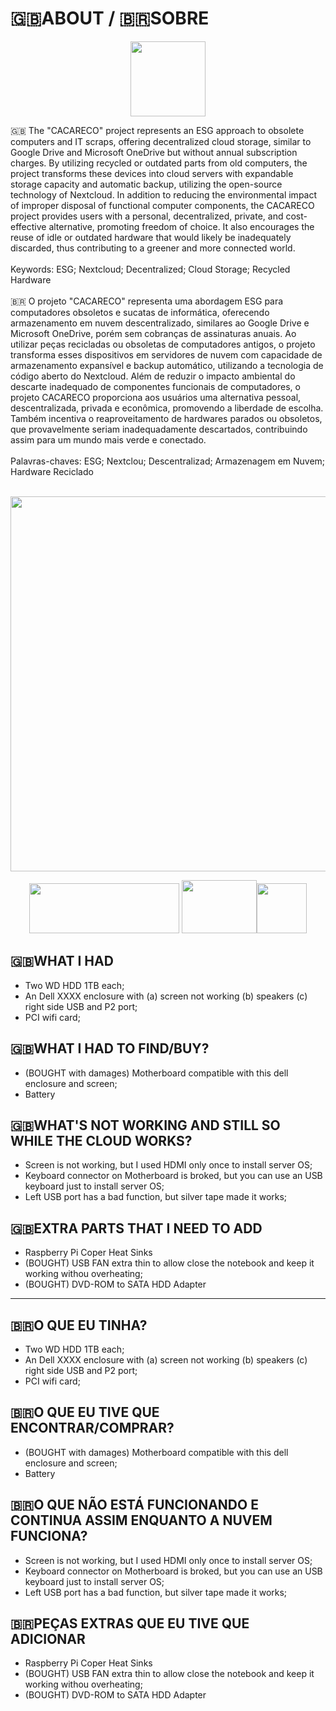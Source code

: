 # :uk:ABOUT / :brazil:SOBRE

<p align="center">
   <img src="https://github.com/lstavares84/cacareco/assets/61010791/213227fc-7db1-45de-a144-a402145155d8" width="120" height="120">
</p>

:uk: The "CACARECO" project represents an ESG approach to obsolete computers and IT scraps, offering decentralized cloud storage, similar to Google Drive and Microsoft OneDrive but without annual subscription charges. By utilizing recycled or outdated parts from old computers, the project transforms these devices into cloud servers with expandable storage capacity and automatic backup, utilizing the open-source technology of Nextcloud. In addition to reducing the environmental impact of improper disposal of functional computer components, the CACARECO project provides users with a personal, decentralized, private, and cost-effective alternative, promoting freedom of choice. It also encourages the reuse of idle or outdated hardware that would likely be inadequately discarded, thus contributing to a greener and more connected world. <br/> 
<br/> 
Keywords: ESG; Nextcloud; Decentralized; Cloud Storage; Recycled Hardware<br/> <br/> 
:brazil: O projeto "CACARECO" representa uma abordagem ESG para computadores obsoletos e sucatas de informática, oferecendo armazenamento em nuvem descentralizado, similares ao Google Drive e Microsoft OneDrive, porém sem cobranças de assinaturas anuais. Ao utilizar peças recicladas ou obsoletas de computadores antigos, o projeto transforma esses dispositivos em servidores de nuvem  com capacidade de armazenamento expansível e backup automático, utilizando a tecnologia de código aberto do Nextcloud. Além de reduzir o impacto ambiental do descarte inadequado de componentes funcionais de computadores, o projeto CACARECO proporciona aos usuários uma alternativa pessoal, descentralizada, privada e econômica, promovendo a liberdade de escolha. Também incentiva o reaproveitamento de hardwares parados ou obsoletos, que provavelmente seriam inadequadamente descartados, contribuindo assim para um mundo mais verde e conectado. <br/> 
<br/> 
Palavras-chaves: ESG; Nextclou; Descentralizad; Armazenagem em Nuvem; Hardware Reciclado<br/> <br/> 

<p align="center">
   <img src="https://github.com/lstavares84/cacareco/assets/61010791/1b78deaf-b7e4-4d58-a402-646813418e28" width="600" height="600">
</p>
<p align="center">
   <img src="https://dietpi.com/images/dietpi-logo_240x80.png" width="240" height="80"> <img src="https://nextcloud.com/wp-content/uploads/2022/11/nextcloud-logo.svg" width="120" height="85"><img src="https://github.com/lstavares84/cacareco/assets/61010791/213227fc-7db1-45de-a144-a402145155d8" width="80" height="80">
</p>
</p>


## :uk:WHAT I HAD

* Two WD HDD 1TB each;
* An Dell XXXX enclosure with (a) screen not working (b) speakers (c) right side USB and P2 port;
* PCI wifi card;

## :uk:WHAT I HAD TO FIND/BUY?
* (BOUGHT with damages) Motherboard compatible with this dell enclosure and screen;
* Battery

## :uk:WHAT'S NOT WORKING AND STILL SO WHILE THE CLOUD WORKS?
* Screen is not working, but I used HDMI only once to install server OS;
* Keyboard connector on Motherboard is broked, but you can use an USB keyboard just to install server OS;
* Left USB port has a bad function, but silver tape made it works;

## :uk:EXTRA PARTS THAT I NEED TO ADD
* Raspberry Pi Coper Heat Sinks
* (BOUGHT) USB FAN extra thin to allow close the notebook and keep it working withou overheating;
* (BOUGHT) DVD-ROM to SATA HDD Adapter

***

## :brazil:O QUE EU TINHA?

* Two WD HDD 1TB each;
* An Dell XXXX enclosure with (a) screen not working (b) speakers (c) right side USB and P2 port;
* PCI wifi card;

## :brazil:O QUE EU TIVE QUE ENCONTRAR/COMPRAR?
* (BOUGHT with damages) Motherboard compatible with this dell enclosure and screen;
* Battery

## :brazil:O QUE NÃO ESTÁ FUNCIONANDO E CONTINUA ASSIM ENQUANTO A NUVEM FUNCIONA?
* Screen is not working, but I used HDMI only once to install server OS;
* Keyboard connector on Motherboard is broked, but you can use an USB keyboard just to install server OS;
* Left USB port has a bad function, but silver tape made it works;

## :brazil:PEÇAS EXTRAS QUE EU TIVE QUE ADICIONAR
* Raspberry Pi Coper Heat Sinks
* (BOUGHT) USB FAN extra thin to allow close the notebook and keep it working withou overheating;
* (BOUGHT) DVD-ROM to SATA HDD Adapter

